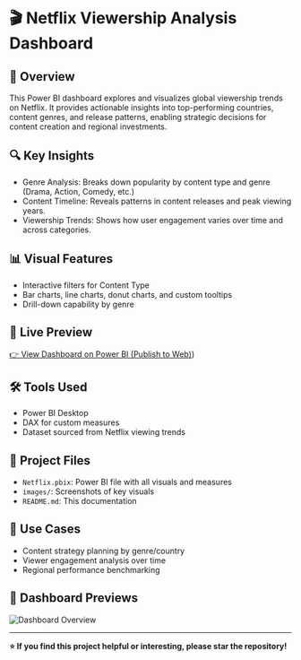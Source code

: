 # 🎬 Netflix Viewership Analysis Dashboard

## 📌 Overview
This Power BI dashboard explores and visualizes global viewership trends on Netflix. It provides actionable insights into top-performing countries, content genres, and release patterns, enabling strategic decisions for content creation and regional investments.

## 🔍 Key Insights
- Genre Analysis: Breaks down popularity by content type and genre (Drama, Action, Comedy, etc.)
- Content Timeline: Reveals patterns in content releases and peak viewing years.
- Viewership Trends: Shows how user engagement varies over time and across categories.

## 📊 Visual Features
- Interactive filters for Content Type
- Bar charts, line charts, donut charts, and custom tooltips
- Drill-down capability by genre

## 📎 Live Preview
[👉 View Dashboard on Power BI (Publish to Web)](https://app.powerbi.com/reportEmbed?reportId=d6fc0610-bf38-45d8-8e94-a1f1295a7338&autoAuth=true&ctid=a8eec281-aaa3-4dae-ac9b-9a398b9215e7))



## 🛠 Tools Used
- Power BI Desktop
- DAX for custom measures
- Dataset sourced from Netflix viewing trends

## 📁 Project Files
- `Netflix.pbix`: Power BI file with all visuals and measures
- `images/`: Screenshots of key visuals
- `README.md`: This documentation

## 🧠 Use Cases
- Content strategy planning by genre/country
- Viewer engagement analysis over time
- Regional performance benchmarking

## 📸 Dashboard Previews

![Dashboard Overview](images/dashboard-overview.png)

---

**⭐️ If you find this project helpful or interesting, please star the repository!**
